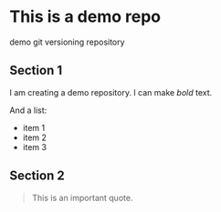 # This is a demo repo
demo git versioning repository

## Section 1


I am creating a demo repository. I can make *bold* text.

And a list:
- item 1
- item 2
- item 3


## Section 2
> This is an important quote.

